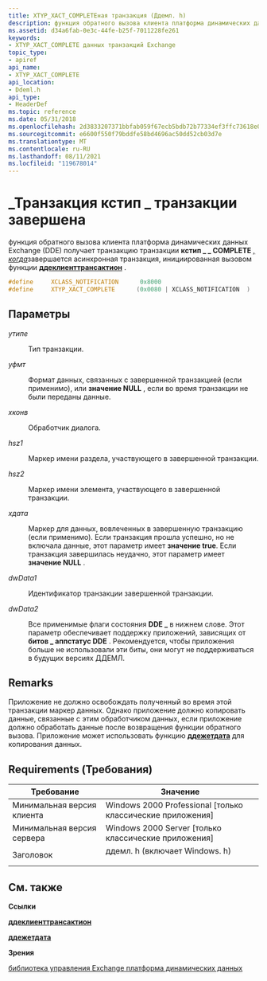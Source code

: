 ```yaml
---
title: XTYP_XACT_COMPLETEная транзакция (Ддемл. h)
description: функция обратного вызова клиента платформа динамических данных Exchange (DDE) получает \_ \_ транзакцию транзакции кстип COMPLETE, когда завершается асинхронная транзакция, инициированная вызовом функции ддеклиенттрансактион.
ms.assetid: d34a6fab-0e3c-44fe-b25f-7011228fe261
keywords:
- XTYP_XACT_COMPLETE данных транзакций Exchange
topic_type:
- apiref
api_name:
- XTYP_XACT_COMPLETE
api_location:
- Ddeml.h
api_type:
- HeaderDef
ms.topic: reference
ms.date: 05/31/2018
ms.openlocfilehash: 2d3833207371bbfab059f67ecb5bdb72b77334ef3ffc73618e013ce137835c6d
ms.sourcegitcommit: e6600f550f79bddfe58bd4696ac50dd52cb03d7e
ms.translationtype: MT
ms.contentlocale: ru-RU
ms.lasthandoff: 08/11/2021
ms.locfileid: "119678014"
---
```

# <a name="xtyp_xact_complete-transaction"></a>\_Транзакция кстип \_ транзакции завершена

функция обратного вызова клиента платформа динамических данных Exchange (DDE) получает транзакцию транзакции **кстип \_ \_ COMPLETE** [*, когда*](/windows/win32/api/ddeml/nc-ddeml-pfncallback)завершается асинхронная транзакция, инициированная вызовом функции [**ддеклиенттрансактион**](/windows/desktop/api/Ddeml/nf-ddeml-ddeclienttransaction) .


```C++
#define     XCLASS_NOTIFICATION      0x8000
#define     XTYP_XACT_COMPLETE      (0x0080 | XCLASS_NOTIFICATION  )
```



## <a name="parameters"></a>Параметры

<dl> <dt>

*утипе* 
</dt> <dd>

Тип транзакции.

</dd> <dt>

*уфмт* 
</dt> <dd>

Формат данных, связанных с завершенной транзакцией (если применимо), или **значение NULL** , если во время транзакции не были переданы данные.

</dd> <dt>

*хконв* 
</dt> <dd>

Обработчик диалога.

</dd> <dt>

*hsz1* 
</dt> <dd>

Маркер имени раздела, участвующего в завершенной транзакции.

</dd> <dt>

*hsz2* 
</dt> <dd>

Маркер имени элемента, участвующего в завершенной транзакции.

</dd> <dt>

*хдата* 
</dt> <dd>

Маркер для данных, вовлеченных в завершенную транзакцию (если применимо). Если транзакция прошла успешно, но не включала данные, этот параметр имеет **значение true**. Если транзакция завершилась неудачно, этот параметр имеет **значение NULL** .

</dd> <dt>

*dwData1* 
</dt> <dd>

Идентификатор транзакции завершенной транзакции.

</dd> <dt>

*dwData2* 
</dt> <dd>

Все применимые флаги состояния **DDE \_** в нижнем слове. Этот параметр обеспечивает поддержку приложений, зависящих от **битов \_ аппстатус DDE** . Рекомендуется, чтобы приложения больше не использовали эти биты, они могут не поддерживаться в будущих версиях ДДЕМЛ.

</dd> </dl>

## <a name="remarks"></a>Remarks

Приложение не должно освобождать полученный во время этой транзакции маркер данных. Однако приложение должно копировать данные, связанные с этим обработчиком данных, если приложение должно обработать данные после возвращения функции обратного вызова. Приложение может использовать функцию [**ддежетдата**](/windows/desktop/api/Ddeml/nf-ddeml-ddegetdata) для копирования данных.

## <a name="requirements"></a>Requirements (Требования)



| Требование | Значение |
|-------------------------------------|--------------------------------------------------------------------------------------------------------|
| Минимальная версия клиента<br/> | Windows 2000 Professional \[только классические приложения\]<br/>                                             |
| Минимальная версия сервера<br/> | Windows 2000 Server \[только классические приложения\]<br/>                                                   |
| Заголовок<br/>                   | <dl> <dt>ддемл. h (включает Windows. h)</dt> </dl> |



## <a name="see-also"></a>См. также

<dl> <dt>

**Ссылки**
</dt> <dt>

[**ддеклиенттрансактион**](/windows/desktop/api/Ddeml/nf-ddeml-ddeclienttransaction)
</dt> <dt>

[**ддежетдата**](/windows/desktop/api/Ddeml/nf-ddeml-ddegetdata)
</dt> <dt>

**Зрения**
</dt> <dt>

[библиотека управления Exchange платформа динамических данных](dynamic-data-exchange-management-library.md)
</dt> </dl>

 

